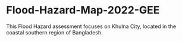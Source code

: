 # Flood-Hazard-Map-2022-GEE
This Flood Hazard assessment focuses on Khulna City, located in the coastal southern region of Bangladesh.


